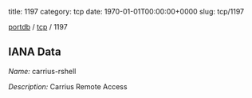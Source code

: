 title: 1197
category: tcp
date: 1970-01-01T00:00:00+0000
slug: tcp/1197

[portdb](/) / [tcp](/category/tcp.html) / 1197


## IANA Data

_Name:_ carrius-rshell

_Description:_ Carrius Remote Access

